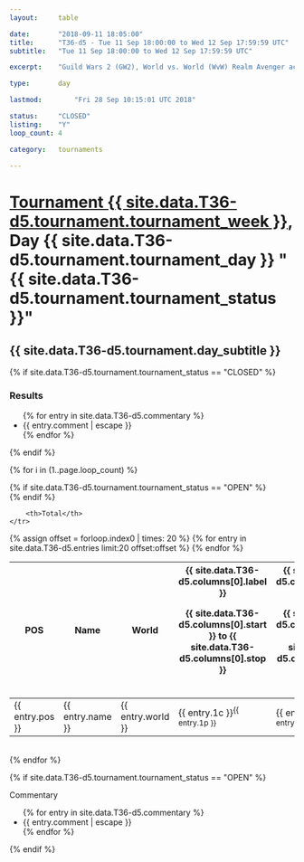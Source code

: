 ```yaml
---
layout: 	table

date: 		"2018-09-11 18:05:00"
title: 		"T36-d5 - Tue 11 Sep 18:00:00 to Wed 12 Sep 17:59:59 UTC"
subtitle: 	"Tue 11 Sep 18:00:00 to Wed 12 Sep 17:59:59 UTC"

excerpt:    "Guild Wars 2 (GW2), World vs. World (WvW) Realm Avenger achivement Tournament. \"Every Kill Counts\""

type:       day

lastmod: 		"Fri 28 Sep 10:15:01 UTC 2018"

status:     "CLOSED"
listing:    "Y"
loop_count: 4

category: 	tournaments

---
```

<div class="table_header">
    <h1><a href="{{ site.data.T36-d5.tournament.week_url }}">Tournament {{ site.data.T36-d5.tournament.tournament_week }}</a>, Day {{ site.data.T36-d5.tournament.tournament_day }} "{{ site.data.T36-d5.tournament.tournament_status }}"</h1>
    <h2>{{ site.data.T36-d5.tournament.day_subtitle }}</h2> 
</div>

{% if site.data.T36-d5.tournament.tournament_status == "CLOSED" %} 
<div class="commentary">
  <h3>Results</h3>
  <ul>
    {% for entry in site.data.T36-d5.commentary %}
    <li class="commentary_list">{{ entry.comment | escape }}</li>
    {% endfor %}
  </ul>
</div>
{% endif %}


{% for i in (1..page.loop_count) %}

{% if site.data.T36-d5.tournament.tournament_status == "OPEN" %} 
<br>
{% endif %}

<table class="day_table">
  <colgroup>
    <col style="width:18px">
    <col style="width:55px">
    <col style="width:55px">
    <col style="width:12px">
    <col style="width:12px">
    <col style="width:12px">
    <col style="width:12px">
    <col style="width:12px">
    <col style="width:12px">
    <col style="width:12px">
    <col style="width:12px">
    <col style="width:12px">
    <col style="width:12px">
    <col style="width:12px">
    <col style="width:12px">
    <col style="width:12px">
    <col style="width:12px">
    <col style="width:12px">
    <col style="width:12px">
    <col style="width:12px">
    <col style="width:12px">
    <col style="width:12px">
    <col style="width:12px">
    <col style="width:12px">
    <col style="width:12px">
    <col style="width:12px">
    <col style="width:12px">
    <col style="width:18px">
  </colgroup>  
  <thead>
    <tr>
        <th>POS</th>
        <th class="AlignLeft">Name</th>
        <th class="AlignLeft">World</th>

<th><div class="label">{{ site.data.T36-d5.columns[0].label }}<p class="onhover">{{ site.data.T36-d5.columns[0].start }} to {{ site.data.T36-d5.columns[0].stop }}</p></div>​</th>
<th><div class="label">{{ site.data.T36-d5.columns[1].label }}<p class="onhover">{{ site.data.T36-d5.columns[1].start }} to {{ site.data.T36-d5.columns[1].stop }}</p></div>​</th>
<th><div class="label">{{ site.data.T36-d5.columns[2].label }}<p class="onhover">{{ site.data.T36-d5.columns[2].start }} to {{ site.data.T36-d5.columns[2].stop }}</p></div>​</th>
<th><div class="label">{{ site.data.T36-d5.columns[3].label }}<p class="onhover">{{ site.data.T36-d5.columns[3].start }} to {{ site.data.T36-d5.columns[3].stop }}</p></div>​</th>
<th><div class="label">{{ site.data.T36-d5.columns[4].label }}<p class="onhover">{{ site.data.T36-d5.columns[4].start }} to {{ site.data.T36-d5.columns[4].stop }}</p></div>​</th>
<th><div class="label">{{ site.data.T36-d5.columns[5].label }}<p class="onhover">{{ site.data.T36-d5.columns[5].start }} to {{ site.data.T36-d5.columns[5].stop }}</p></div>​</th>
<th><div class="label">{{ site.data.T36-d5.columns[6].label }}<p class="onhover">{{ site.data.T36-d5.columns[6].start }} to {{ site.data.T36-d5.columns[6].stop }}</p></div>​</th>
<th><div class="label">{{ site.data.T36-d5.columns[7].label }}<p class="onhover">{{ site.data.T36-d5.columns[7].start }} to {{ site.data.T36-d5.columns[7].stop }}</p></div>​</th>
<th><div class="label">{{ site.data.T36-d5.columns[8].label }}<p class="onhover">{{ site.data.T36-d5.columns[8].start }} to {{ site.data.T36-d5.columns[8].stop }}</p></div>​</th>
<th><div class="label">{{ site.data.T36-d5.columns[9].label }}<p class="onhover">{{ site.data.T36-d5.columns[9].start }} to {{ site.data.T36-d5.columns[9].stop }}</p></div>​</th>
<th><div class="label">{{ site.data.T36-d5.columns[10].label }}<p class="onhover">{{ site.data.T36-d5.columns[10].start }} to {{ site.data.T36-d5.columns[10].stop }}</p></div>​</th>

<th><div class="label">{{ site.data.T36-d5.columns[11].label }}<p class="onhover">{{ site.data.T36-d5.columns[11].start }} to {{ site.data.T36-d5.columns[11].stop }}</p></div>​</th>
<th><div class="label">{{ site.data.T36-d5.columns[12].label }}<p class="onhover">{{ site.data.T36-d5.columns[12].start }} to {{ site.data.T36-d5.columns[12].stop }}</p></div>​</th>
<th><div class="label">{{ site.data.T36-d5.columns[13].label }}<p class="onhover">{{ site.data.T36-d5.columns[13].start }} to {{ site.data.T36-d5.columns[13].stop }}</p></div>​</th>
<th><div class="label">{{ site.data.T36-d5.columns[14].label }}<p class="onhover">{{ site.data.T36-d5.columns[14].start }} to {{ site.data.T36-d5.columns[14].stop }}</p></div>​</th>
<th><div class="label">{{ site.data.T36-d5.columns[15].label }}<p class="onhover">{{ site.data.T36-d5.columns[15].start }} to {{ site.data.T36-d5.columns[15].stop }}</p></div>​</th>
<th><div class="label">{{ site.data.T36-d5.columns[16].label }}<p class="onhover">{{ site.data.T36-d5.columns[16].start }} to {{ site.data.T36-d5.columns[16].stop }}</p></div>​</th>
<th><div class="label">{{ site.data.T36-d5.columns[17].label }}<p class="onhover">{{ site.data.T36-d5.columns[17].start }} to {{ site.data.T36-d5.columns[17].stop }}</p></div>​</th>
<th><div class="label">{{ site.data.T36-d5.columns[18].label }}<p class="onhover">{{ site.data.T36-d5.columns[18].start }} to {{ site.data.T36-d5.columns[18].stop }}</p></div>​</th>
<th><div class="label">{{ site.data.T36-d5.columns[19].label }}<p class="onhover">{{ site.data.T36-d5.columns[19].start }} to {{ site.data.T36-d5.columns[19].stop }}</p></div>​</th>
<th><div class="label">{{ site.data.T36-d5.columns[20].label }}<p class="onhover">{{ site.data.T36-d5.columns[20].start }} to {{ site.data.T36-d5.columns[20].stop }}</p></div>​</th>

<th><div class="label">{{ site.data.T36-d5.columns[21].label }}<p class="onhover">{{ site.data.T36-d5.columns[21].start }} to {{ site.data.T36-d5.columns[21].stop }}</p></div>​</th>
<th><div class="label">{{ site.data.T36-d5.columns[22].label }}<p class="onhover">{{ site.data.T36-d5.columns[22].start }} to {{ site.data.T36-d5.columns[22].stop }}</p></div>​</th>
<th><div class="label">{{ site.data.T36-d5.columns[23].label }}<p class="onhover">{{ site.data.T36-d5.columns[23].start }} to {{ site.data.T36-d5.columns[23].stop }}</p></div>​</th>

        <th>Total</th>
    </tr>
  </thead>
  {% assign offset = forloop.index0 | times: 20 %}
<tbody>
{% for entry in site.data.T36-d5.entries limit:20 offset:offset %}
  <tr>
    <td class="pl{{ entry.pos }}">{{ entry.pos }}</td>
    <td class="AlignLeft">{{ entry.name }}</td>
    <td class="AlignLeft">{{ entry.world }}</td>
    <td class="pl{{ entry.1p }}">{{ entry.1c }}<sup>{{ entry.1p }}</sup></td>
    <td class="pl{{ entry.2p }}">{{ entry.2c }}<sup>{{ entry.2p }}</sup></td>
    <td class="pl{{ entry.3p }}">{{ entry.3c }}<sup>{{ entry.3p }}</sup></td>
    <td class="pl{{ entry.4p }}">{{ entry.4c }}<sup>{{ entry.4p }}</sup></td>
    <td class="pl{{ entry.5p }}">{{ entry.5c }}<sup>{{ entry.5p }}</sup></td>
    <td class="pl{{ entry.6p }}">{{ entry.6c }}<sup>{{ entry.6p }}</sup></td>
    <td class="pl{{ entry.7p }}">{{ entry.7c }}<sup>{{ entry.7p }}</sup></td>
    <td class="pl{{ entry.8p }}">{{ entry.8c }}<sup>{{ entry.8p }}</sup></td>
    <td class="pl{{ entry.9p }}">{{ entry.9c }}<sup>{{ entry.9p }}</sup></td>
    <td class="pl{{ entry.10p }}">{{ entry.10c }}<sup>{{ entry.10p }}</sup></td>
    <td class="pl{{ entry.11p }}">{{ entry.11c }}<sup>{{ entry.11p }}</sup></td>
    <td class="pl{{ entry.12p }}">{{ entry.12c }}<sup>{{ entry.12p }}</sup></td>
    <td class="pl{{ entry.13p }}">{{ entry.13c }}<sup>{{ entry.13p }}</sup></td>
    <td class="pl{{ entry.14p }}">{{ entry.14c }}<sup>{{ entry.14p }}</sup></td>
    <td class="pl{{ entry.15p }}">{{ entry.15c }}<sup>{{ entry.15p }}</sup></td>
    <td class="pl{{ entry.16p }}">{{ entry.16c }}<sup>{{ entry.16p }}</sup></td>
    <td class="pl{{ entry.17p }}">{{ entry.17c }}<sup>{{ entry.17p }}</sup></td>
    <td class="pl{{ entry.18p }}">{{ entry.18c }}<sup>{{ entry.18p }}</sup></td>
    <td class="pl{{ entry.19p }}">{{ entry.19c }}<sup>{{ entry.19p }}</sup></td>
    <td class="pl{{ entry.20p }}">{{ entry.20c }}<sup>{{ entry.20p }}</sup></td>
    <td class="pl{{ entry.21p }}">{{ entry.21c }}<sup>{{ entry.21p }}</sup></td>
    <td class="pl{{ entry.22p }}">{{ entry.22c }}<sup>{{ entry.22p }}</sup></td>
    <td class="pl{{ entry.23p }}">{{ entry.23c }}<sup>{{ entry.23p }}</sup></td>
    <td class="pl{{ entry.24p }}">{{ entry.24c }}<sup>{{ entry.24p }}</sup></td>
    <td>{{ entry.total }}</td>
  </tr>
{% endfor %}  
</tbody>
</table>
<div class="leaderboard"></div>
<br />
{% endfor %}

{% if site.data.T36-d5.tournament.tournament_status == "OPEN" %} 
<div class="commentary">
  <span class="commentary_title">Commentary</span>
  <ul>
    {% for entry in site.data.T36-d5.commentary %}
    <li class="commentary_list">{{ entry.comment | escape }}</li>
    {% endfor %}
  </ul>
</div>
{% endif %}


